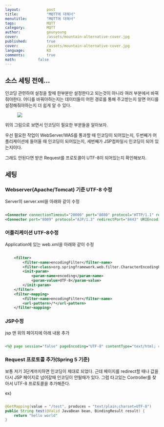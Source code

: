 ```yaml
---
layout:            post
title:             "MQTT에 대해서"
menutitle:         "MQTT에 대해서"
tags:              MQTT
category:          MQTT
author:            geunyoung
cover:             /assets/mountain-alternative-cover.jpg
published:         true
cover:             /assets/mountain-alternative-cover.jpg
language:          KO
comments:          true
math:		   false
---
```


## 소스 세팅 전에...

인코딩 관련하여 설정을 할때 한부분만 설정한다고 되는것이 아니라 여러 부분에서 바꿔줘야한다. 어디를 바꿔야하는지는 데이터들이 어떤 경로를 통해 주고받는지 알면 어디를 설정해줘야하는지 더 쉽게 알 수 있다.

<aside>
<figure>
<img src="{{ "/media/img/Spring/UTF8.PNG" | absolute_url }}" />
</figure>
</aside>

위의 그림으로 보면서 인코딩이 필요한 부분들을 알아보자.

우선 필요한 작업이 WebServer/WAS를 통과할 때 인코딩이 되어있는지,
두번째가 어플리케이션에 들어올 때 인코딩이 되어있는지,
세번째가 JSP컴파일시 인코딩이 되어 있는지이다.

그래도 안된다면 받은 Request를 프로토콜이 UTF-8이 되어있는지 확인해보자.

## 세팅

### Webserver(Apache/Tomcat) 기준 UTF-8 수정

Server의 server.xml을 아래와 같이 수정

```xml

<Connector connectionTimeout="20000" port="8080" protocol="HTTP/1.1" redirectPort="8443" URIEncoding="UTF-8"/>
<Connector port="8009" protocol="AJP/1.3" redirectPort="8443" URIEncoding="UTF-8"/>

```

### 어플리케이션 UTF-8수정

Application에 있는 web.xml을 아래와 같이 수정
 
```xml

	<filter>
    	<filter-name>encodingFilter</filter-name>
    	<filter-class>org.springframework.web.filter.CharacterEncodingFilter</filter-class>
    	<init-param>
    	  	<param-name>encoding</param-name>
      		<param-value>UTF-8</param-value>
    	</init-param>
  	</filter>
  	<filter-mapping>
    	<filter-name>encodingFilter</filter-name>
    	<url-pattern>/*</url-pattern>
  	</filter-mapping>

```
  
### JSP수정

jsp 맨 위의 페이지에 아래 내용 추가

```jsp

<%@ page session="false" pageEncoding="UTF-8" contentType="text/html; charset=UTF-8" %>

```

### Request 프로토콜 추가(Spring 5 기준)

보통 저기 3단계까지하면 인코딩이 제대로 되었다. 근데 페이지를 redirect할 때나 값을 다시 JSP 페이지로 넘어갈때 인코딩이 안될때가 있다. 그럼 타고있는 Controller를 찾아서 UTF-8 프로토콜을 추가해준다. 

ex)

```java

@GetMapping(value = "/test", produces = "text/plain;charset=UTF-8")
public String test(@Valid JavaBean bean, BindingResult result) {
	return "hello world"
}


```

